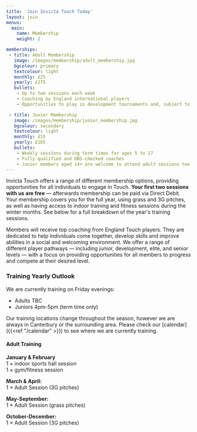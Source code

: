 ```yaml
---
title: 'Join Invicta Touch Today'
layout: join
menus:
  main:
    name: Membership
    weight: 2

memberships:
 - title: Adult Membership
   image: /images/membership/adult_membership.jpg
   bgcolour: primary
   textcolour: light
   monthly: £25
   yearly: £275
   bullets:
    - Up to two sessions each week
    - Coaching by England international players
    - Opportunities to play in development tournaments and, subject to selection, elite National Touch Series events

 - title: Junior Membership
   image: /images/membership/junior_membership.jpg
   bgcolour: secondary
   textcolour: light
   monthly: £15
   yearly: £165
   bullets:
    - Weekly sessions during term times for ages 5 to 17
    - Fully qualified and DBS-checked coaches
    - Junior members aged 14+ are welcome to attend adult sessions too
---
```


Invicta Touch offers a range of different membership options, providing
opportunities for all individuals to engage in Touch.
**Your first two sessions with us are free** &mdash; afterwards membership can be
paid via Direct Debit. Your membership covers you for the full year, using
grass and 3G pitches, as well as having access to indoor training and
fitness sessions during the winter months. See below for a full
breakdown of the year's training sessions.

Members will receive top coaching from England Touch players.
They are dedicated to help individuals come together, develop skills and
improve abilities in a social and welcoming environment.
We offer a range of different player pathways &mdash; including junior,
development, elite, and senior levels &mdash; with a focus on providing
opportunities for all members to progress and compete at their desired
level.

### Training Yearly Outlook

We are currently training on Friday evenings:
* Adults TBC
* Juniors 4pm-5pm (term time only)

Our training locations change throughout the season, however we are
always in Canterbury or the surrounding area. Please check our
[calendar]({{<ref "/calendar" >}}) to see where we are currently training.

#### Adult Training
**January & February**\
1 &times; indoor sports hall session\
1 &times; gym/fitness session

**March & April:**\
1 &times; Adult Session (3G pitches)

**May-September:**\
1 &times; Adult Session (grass pitches)

**October-December:**\
1 &times; Adult Session (3G pitches)
